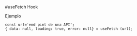 #useFetch Hook

Ejemplo

```
const url='end pint de una API';
{ data: null, loading: true, error: null} = useFetch (url);
```
